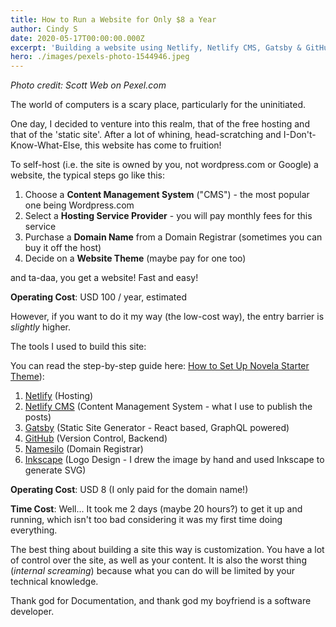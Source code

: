 ```yaml
---
title: How to Run a Website for Only $8 a Year
author: Cindy S
date: 2020-05-17T00:00:00.000Z
excerpt: 'Building a website using Netlify, Netlify CMS, Gatsby & GitHub.'
hero: ./images/pexels-photo-1544946.jpeg
---
```

*Photo credit: Scott Web on Pexel.com*

The world of computers is a scary place, particularly for the uninitiated.

One day, I decided to venture into this realm, that of the free hosting and that of the 'static site'. After a lot of whining, head-scratching and I-Don't-Know-What-Else, this website has come to fruition!

To self-host (i.e. the site is owned by you, not wordpress.com or Google) a website, the typical steps go like this: 

1. Choose a **Content Management System** ("CMS") - the most popular one being Wordpress.com
2. Select a **Hosting Service Provider** - you will pay monthly fees for this service
3. Purchase a **Domain Name** from a Domain Registrar (sometimes you can buy it off the host)
4. Decide on a **Website Theme** (maybe pay for one too) 

and ta-daa, you get a website! Fast and easy! 

**Operating Cost**: USD 100 / year, estimated 

However, if you want to do it my way (the low-cost way), the entry barrier is _slightly_ higher. 

The tools I used to build this site:

You can read the step-by-step guide here: [How to Set Up Novela Starter Theme](beanmusing.com/How-to-Set-Up-Novela-Starter-Theme)):

1. [Netlify](https://www.netlify.com "Netlify") (Hosting)
2. [Netlify CMS](https://www.netlifycms.org "Netlify CMS") (Content Management System - what I use to publish the posts)
3. [Gatsby](https://www.gatsbyjs.org "Gatsby") (Static Site Generator - React based, GraphQL powered)
4. [GitHub](https://www.github.com "GitHub") (Version Control, Backend)
5. [Namesilo](https://www.namesilo.com/register.php?rid=f991a20mf "Namesilo - Affiliate Link") (Domain Registrar)
6. [Inkscape](inkscape.org "Inkscape") (Logo Design - I drew the image by hand and used Inkscape to generate SVG)

**Operating Cost**: USD 8 (I only paid for the domain name!)

**Time Cost**: Well... It took me 2 days (maybe 20 hours?) to get it up and running, which isn't too bad considering it was my first time doing everything. 

The best thing about building a site this way is customization. You have a lot of control over the site, as well as your content. It is also the worst thing (*internal screaming*) because what you can do will be limited by your technical knowledge.

Thank god for Documentation, and thank god my boyfriend is a software developer.
